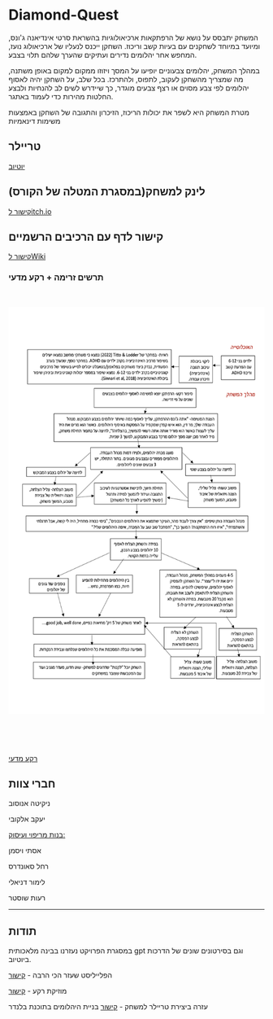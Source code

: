 # Diamond-Quest

המשחק יתבסס על נושא של הרפתקאות ארכיאולוגיות בהשראת סרטי אינדיאנה ג'ונס, ומיועד במיוחד לשחקנים עם בעיות קשב וריכוז. השחקן ייכנס לנעליו של ארכיאולוג נועז, המחפש אחר יהלומים נדירים ועתיקים שהערך שלהם תלוי בצבע.

במהלך המשחק, יהלומים צבעוניים יופיעו על המסך ויזוזו ממקום למקום באופן משתנה, מה שמצריך מהשחקן לעקוב, לתפוס, ולהתרכז. בכל שלב, על השחקן יהיה לאסוף יהלומים לפי צבע מסוים או רצף צבעים מוגדר, כך שיידרש לשים לב להנחיות ולבצע החלטות מהירות כדי לעמוד באתגר.

מטרת המשחק היא לשפר את יכולות הריכוז, הזיכרון והתגובה של השחקן באמצעות משימות דינאמיות 

## טריילר

[יוטיוב](https://www.youtube.com/watch?v=dsA7NYEtpYg&ab_channel=Nikita)

## לינק למשחק(במסגרת המטלה של הקורס)
[קישור לitch.io](https://yakovelkobi.itch.io/diamond-q)

## קישור לדף עם הרכיבים הרשמיים
[קישור לWiki](https://github.com/UniversityGameProject-2024/Diamond-Quest/wiki)


### תרשים זרימה + רקע מדעי
<p>&nbsp;</p>
<p align="">
 <img width="600" height="800" src = https://github.com/UniversityGameProject-2024/Diamond-Quest/blob/main/wiki_images/%D7%AA%D7%A8%D7%A9%D7%99%D7%9D%20%D7%96%D7%A8%D7%99%D7%9E%D7%94.png>
</p>
<p>&nbsp;</p> <br>

[רקע מדעי](https://github.com/UniversityGameProject-2024/Diamond-Quest/blob/main/wiki_images/%D7%A8%D7%A6%D7%99%D7%95%D7%A0%D7%90%D7%9C.pdf) <br>

## חברי צוות
ניקיטה אנוסוב

יעקב אלקובי

 <ins>בנות מריפוי ועיסוק:</ins>

אסתי ויסמן

רחל סאונדרס

לימור דניאלי

רעות שוסטר


---

## תודות

במסגרת הפרויקט נעזרנו בבינה מלאכותית gpt וגם בסירטונים שונים של הדרכות ביוטיוב.

הפלייליסט שעזר הכי הרבה - [קישור](https://www.youtube.com/watch?v=xTT1Ae_ifhM&t=1450s&ab_channel=Zigurous)

מוזיקת רקע - [קישור](https://patrickdearteaga.com/musica-libre-derechos-gratis/)

עזרה ביצירת טריילר למשחק - [קישור](https://www.animaker.com/)
בניית היהלומים בתוכנת בלנדר


